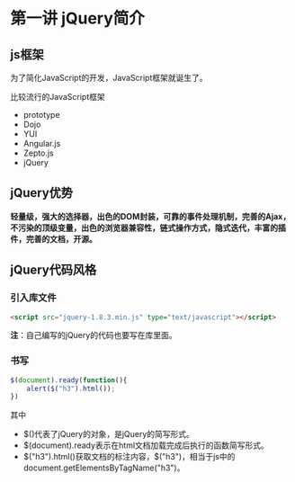 # 第一讲 jQuery简介

## js框架

为了简化JavaScript的开发，JavaScript框架就诞生了。

比较流行的JavaScript框架

- prototype
- Dojo
- YUI
- Angular.js
- Zepto.js
- jQuery

## jQuery优势

​      **轻量级，强大的选择器，出色的DOM封装，可靠的事件处理机制，完善的Ajax，不污染的顶级变量，出色的浏览器兼容性，链式操作方式，隐式迭代，丰富的插件，完善的文档，开源。**

## jQuery代码风格

 ### 引入库文件

````html
<script src="jquery-1.8.3.min.js" type="text/javascript"></script>
````

**注**：自己编写的jQuery的代码也要写在库里面。

### 书写

````js
$(document).ready(function(){
    alert($("h3").html());
})
````

其中

- $()代表了jQuery的对象，是jQuery的简写形式。
- $(document).ready表示在html文档加载完成后执行的函数简写形式。
- $("h3").html()获取文档的标注内容，$("h3")，相当于js中的document.getElementsByTagName("h3")。